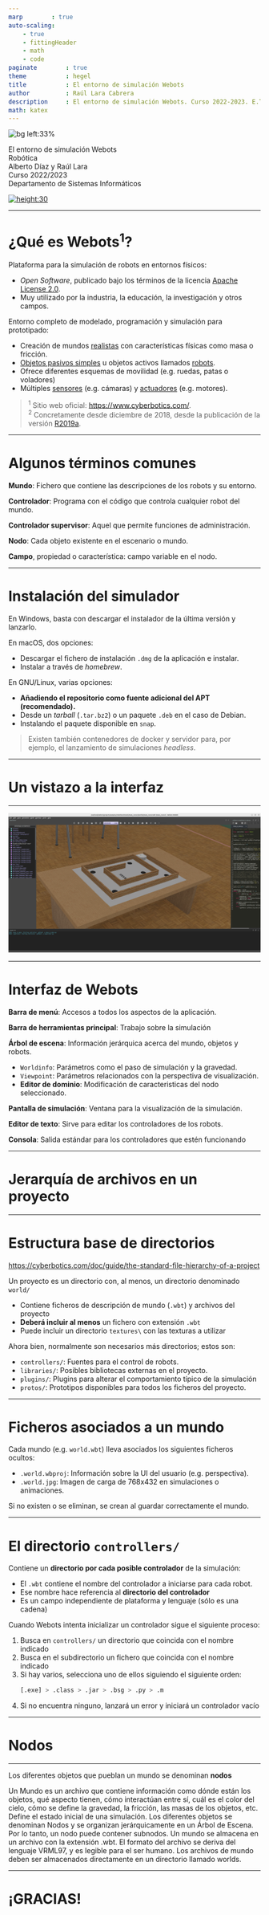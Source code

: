 ```yaml
---
marp        : true
auto-scaling:
    - true
    - fittingHeader
    - math
    - code
paginate        : true
theme           : hegel
title           : El entorno de simulación Webots
author          : Raúl Lara Cabrera
description     : El entorno de simulación Webots. Curso 2022-2023. E.T.S.I. Sistemas Informáticos (UPM)
math: katex
---
```


<!-- _class: titlepage -->
![bg left:33%](https://cyberbotics.com/assets/images/webots.png)

<div class="title">El entorno de simulación Webots</div>
<div class="subtitle">Robótica</div>
<div class="author">Alberto Díaz y Raúl Lara</div>
<div class="date">Curso 2022/2023</div>
<div class="organization">Departamento de Sistemas Informáticos</div>

[![height:30](https://img.shields.io/badge/License-CC%20BY--NC--SA%204.0-informational.svg)](https://creativecommons.org/licenses/by-nc-sa/4.0/)

---

# ¿Qué es Webots<sup>1</sup>?

Plataforma para la simulación de robots en entornos físicos:

- <i>Open Software</i>, publicado bajo los términos de la licencia [Apache License 2.0](https://www.apache.org/licenses/LICENSE-2.0).
- Muy utilizado por la industria, la educación, la investigación y otros campos.

Entorno completo de modelado, programación y simulación para prototipado:

- Creación de mundos [realistas](https://cyberbotics.com/doc/guide/appearances) con características físicas como masa o fricción.
- [Objetos pasivos simples](https://cyberbotics.com/doc/guide/objects) u objetos activos llamados [robots](https://cyberbotics.com/doc/guide/robots).
- Ofrece diferentes esquemas de movilidad (e.g. ruedas, patas o voladores)
- Múltiples [sensores](https://cyberbotics.com/doc/guide/sensors) (e.g. cámaras) y [actuadores](https://cyberbotics.com/doc/guide/actuators) (e.g. motores).

> <sup>1</sup> Sitio web oficial: <https://www.cyberbotics.com/>.  
> <sup>2</sup> Concretamente desde diciembre de 2018, desde la publicación de la versión [R2019a](https://www.cyberbotics.com/doc/blog/Webots-2019-a-release).

---

# Algunos términos comunes

**Mundo**: Fichero que contiene las descripciones de los robots y su entorno.

**Controlador**: Programa con el código que controla cualquier robot del mundo.

**Controlador supervisor**: Aquel que permite funciones de administración.

**Nodo**: Cada objeto existente en el escenario o mundo.

**Campo**, propiedad o característica: campo variable en el nodo.

---

# Instalación del simulador

En Windows, basta con descargar el instalador de la última versión y lanzarlo.

En macOS, dos opciones:

- Descargar el fichero de instalación `.dmg` de la aplicación e instalar.
- Instalar a través de <i>homebrew</i>.

En GNU/Linux, varias opciones:

- **Añadiendo el repositorio como fuente adicional del APT (recomendado).**
- Desde un <i>tarball</i> (`.tar.bz2`) o un paquete `.deb` en el caso de Debian.
- Instalando el paquete disponible en `snap`.

> Existen también contenedores de docker y servidor para, por ejemplo, el lanzamiento de simulaciones <i>headless</i>.

---

# Un vistazo a la interfaz<!--_class: transition-->

---

![bg](../img/t3/webots-ui.png)

---

# Interfaz de Webots

**Barra de menú**: Accesos a todos los aspectos de la aplicación.

**Barra de herramientas principal**: Trabajo sobre la simulación

**Árbol de escena**: Información jerárquica acerca del mundo, objetos y robots.

- `Worldinfo`: Parámetros como el paso de simulación y la gravedad.
- `Viewpoint`: Parámetros relacionados con la perspectiva de visualización.
- **Editor de dominio**: Modificación de caracteristicas del nodo seleccionado.

**Pantalla de simulación**: Ventana para la visualización de la simulación.

**Editor de texto**: Sirve para editar los controladores de los robots.

**Consola**: Salida estándar para los controladores que estén funcionando

---

# Jerarquía de archivos en un proyecto<!--_class: transition-->

---

# Estructura base de directorios

https://cyberbotics.com/doc/guide/the-standard-file-hierarchy-of-a-project


Un proyecto es un directorio con, al menos, un directorio denominado `world/`

- Contiene ficheros de descripción de mundo (`.wbt`) y archivos del proyecto
- **Deberá incluir al menos** un fichero con extensión `.wbt`
- Puede incluir un directorio `textures\` con las texturas a utilizar

Ahora bien, normalmente son necesarios más directorios; estos son:

- `controllers/`: Fuentes para el control de robots.
- `libraries/`: Posibles bibliotecas externas en el proyecto.
- `plugins/`: Plugins para alterar el comportamiento típico de la simulación
- `protos/`: Prototipos disponibles para todos los ficheros del proyecto.

---

# Ficheros asociados a un mundo

Cada mundo (e.g. `world.wbt`) lleva asociados los siguientes ficheros ocultos:

- `.world.wbproj`: Información sobre la UI del usuario (e.g. perspectiva).
- `.world.jpg`: Imagen de carga de 768x432 en simulaciones o animaciones.

Si no existen o se eliminan, se crean al guardar correctamente el mundo.

---

# El directorio `controllers/`

Contiene un **directorio por cada posible controlador** de la simulación:

- El `.wbt` contiene el nombre del controlador a iniciarse para cada robot.
- Ese nombre hace referencia al **directorio del controlador**
- Es un campo independiente de plataforma y lenguaje (sólo es una cadena)

Cuando Webots intenta inicializar un controlador sigue el siguiente proceso:

1. Busca en `controllers/` un directorio que coincida con el nombre indicado
1. Busca en el subdirectorio un fichero que coincida con el nombre indicado
1. Si hay varios, selecciona uno de ellos siguiendo el siguiente orden:
   ```bash
   [.exe] > .class > .jar > .bsg > .py > .m
   ```
1. Si no encuentra ninguno, lanzará un error y iniciará un controlador vacío

---

# Nodos<!--_class: transition-->

---

Los diferentes objetos que pueblan un mundo se denominan **nodos**


Un Mundo es un archivo que contiene información como dónde están los objetos, qué aspecto tienen, cómo interactúan entre sí, cuál es el color del cielo, cómo se define la gravedad, la fricción, las masas de los objetos, etc. Define el estado inicial de una simulación. Los diferentes objetos se denominan Nodos y se organizan jerárquicamente en un Árbol de Escena. Por lo tanto, un nodo puede contener subnodos. Un mundo se almacena en un archivo con la extensión .wbt. El formato del archivo se deriva del lenguaje VRML97, y es legible para el ser humano. Los archivos de mundo deben ser almacenados directamente en un directorio llamado worlds.

---

# ¡GRACIAS!<!--_class: transition-->
